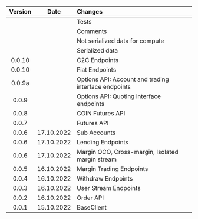 
| Version |    Date    | Changes                                              |
|:-------:|:----------:|:-----------------------------------------------------|
|         |            | Tests                                                |
|         |            | Comments                                             |
|         |            | Not serialized data for compute                      |
|         |            | Serialized data                                      |
| 0.0.10  |            | C2C Endpoints                                        |
| 0.0.10  |            | Fiat Endpoints                                       |
| 0.0.9a  |            | Options API: Account and trading interface endpoints |
|  0.0.9  |            | Options API: Quoting interface endpoints             |
|  0.0.8  |            | COIN Futures API                                     |
|  0.0.7  |            | Futures API                                          |
|  0.0.6  | 17.10.2022 | Sub Accounts                                         |
|  0.0.6  | 17.10.2022 | Lending Endpoints                                    |
|  0.0.6  | 17.10.2022 | Margin OCO, Cross-margin, Isolated margin stream     |
|  0.0.5  | 16.10.2022 | Margin Trading Endpoints                             |
|  0.0.4  | 16.10.2022 | Withdraw Endpoints                                   |
|  0.0.3  | 16.10.2022 | User Stream Endpoints                                |
|  0.0.2  | 16.10.2022 | Order API                                            |
|  0.0.1  | 15.10.2022 | BaseClient                                           |


